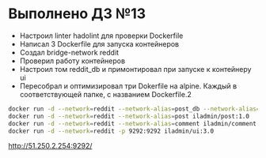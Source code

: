 # Выполнено ДЗ №13

- Настроил linter hadolint для проверки Dockerfile
- Написал 3 Dockerfile для запуска контейнеров
- Создал bridge-network reddit
- Проверил работу контейнеров
- Настроил том reddit_db и примонтировал при запуске к контейнеру ui
- Пересобрал и оптимизировал три Dokerfile на alpine. Каждый в соответствующей папке, с названием Dockerfile.2

```sh
docker run -d --network=reddit --network-alias=post_db --network-alias=comment_db mongo:latest
docker run -d --network=reddit --network-alias=post iladmin/post:1.0
docker run -d --network=reddit --network-alias=comment iladmin/comment:1.0
docker run -d --network=reddit -p 9292:9292 iladmin/ui:3.0
```
http://51.250.2.254:9292/
